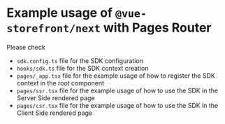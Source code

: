 # Example usage of `@vue-storefront/next` with Pages Router

Please check

- `sdk.config.ts` file for the SDK configuration
- `hooks/sdk.ts` file for the SDK context creation
- `pages/_app.tsx` file for the example usage of how to register the SDK context in the root component
- `pages/ssr.tsx` file for the example usage of how to use the SDK in the Server Side rendered page
- `pages/csr.tsx` file for the example usage of how to use the SDK in the Client Side rendered page